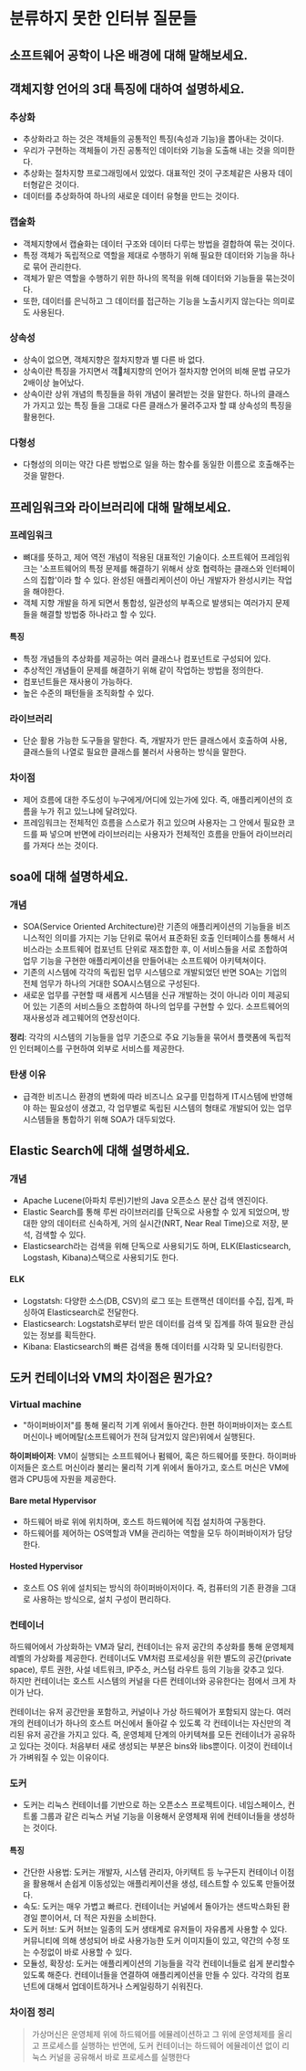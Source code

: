 # 분류하지 못한 인터뷰 질문들

## 소프트웨어 공학이 나온 배경에 대해 말해보세요.

## 객체지향 언어의 3대 특징에 대하여 설명하세요.

### 추상화

- 추상화라고 하는 것은 객체들의 공통적인 특징(속성과 기능)을 뽑아내는 것이다.
- 우리가 구현하는 객체들이 가진 공통적인 데이터와 기능을 도출해 내는 것을 의미한다.
- 추상화는 절차지향 프로그래밍에서 있었다. 대표적인 것이 구조체같은 사용자 데이터형같은 것이다.
- 데이터를 추상화하여 하나의 새로운 데이터 유형을 만드는 것이다.

### 캡술화

- 객체지향에서 캡슐화는 데이터 구조와 데이터 다루는 방법을 결합하여 묶는 것이다.
- 특정 객체가 독립적으로 역할을 제대로 수행하기 위해 필요한 데이터와 기능을 하나로 묶어 관리한다.
- 객체가 맡은 역할을 수행하기 위한 하나의 목적을 위해 데이터와 기능들을 묶는것이다.
- 또한, 데이터를 은닉하고 그 데이터를 접근하는 기능을 노출시키지 않는다는 의미로도 사용된다.

### 상속성

- 상속이 없으면, 객체지향은 절차지향과 별 다른 바 없다.
- 상속이란 특징을 가지면서 객체지향의 언어가 절차지향 언어의 비해 문법 규모가 2배이상 늘어났다.
- 상속이란 상위 개념의 특징들을 하위 개념이 물려받는 것을 말한다. 하나의 클래스가 가지고 있는 특징 들을 그대로 다른 클래스가 물려주고자 할 떄 상속성의 특징을 활용헌다.

### 다형성

- 다형성의 의미는 약간 다른 방법으로 일을 하는 함수를 동일한 이름으로 호출해주는 것을 말한다.

## 프레임워크와 라이브러리에 대해 말해보세요.

### 프레임워크

- 뼈대를 뜻하고, 제어 역전 개념이 적용된 대표적인 기술이다. 소프트웨어 프레임워크는 '소프트웨어의 특정 문제를 해결하기 위해서 상호 협력하는 클래스와 인터페이스의 집합'이라 할 수 있다. 완성된 애플리케이션이 아닌 개발자가 완성시키는 작업을 해야한다.
- 객체 지향 개발을 하게 되면서 통합성, 일관성의 부족으로 발생되는 여러가지 문제들을 해결할 방법중 하나라고 할 수 있다.

#### 특징

- 특정 개념들의 추상화를 제공하는 여러 클래스나 컴포넌트로 구성되어 있다.
- 추상적인 개념들이 문제를 해결하기 위해 같이 작업하는 방법을 정의한다.
- 컴포넌트들은 재사용이 가능하다.
- 높은 수준의 패턴들을 조직화할 수 있다.

### 라이브러리

- 단순 활용 가능한 도구들을 말한다. 즉, 개발자가 만든 클래스에서 호출하여 사용, 클래스들의 나열로 필요한 클래스를 불러서 사용하는 방식을 말한다.

### 차이점

- 제어 흐름에 대한 주도성이 누구에게/어디에 있는가에 있다. 즉, 애플리케이션의 흐름을 누가 쥐고 있느냐에 달려있다.
- 프레임워크는 전체적인 흐름을 스스로가 쥐고 있으며 사용자는 그 안에서 필요한 코드를 짜 넣으며 반면에 라이브러리는 사용자가 전체적인 흐름을 만들어 라이브러리를 가져다 쓰는 것이다.

## soa에 대해 설명하세요.

### 개념

- SOA(Service Oriented Architecture)란 기존의 애플리케이션의 기능들을 비즈니스적인 의미를 가지는 기능 단위로 묶어서 표준화된 호출 인터페이스를 통해서 서비스라는 소프트웨어 컴포넌트 단위로 재조합한 후, 이 서비스들을 서로 조합하여 업무 기능을 구현한 애플리케이션을 만들어내는 소프트웨어 아키텍쳐이다.
- 기존의 시스템에 각각의 독립된 업무 시스템으로 개발되었던 반면 SOA는 기업의 전체 엄무가 하나의 거대한 SOA시스템으로 구성된다.
- 새로운 업무를 구현할 때 새롭게 시스템을 신규 개발하는 것이 아니라 이미 제공되어 있는 기존의 서비스들으 조합하여 하나의 업무를 구현할 수 있다. 소프트웨어의 재사용성과 레고웨어의 연장선이다.

**정리**: 각각의 시스템의 기능들을 업무 기준으로 주요 기능들을 묶어서 플랫폼에 독립적인 인터페이스를 구현하여 외부로 서비스를 제공한다.

### 탄생 이유

- 급격한 비즈니스 환경의 변화에 따라 비즈니스 요구를 민첩하게 IT시스템에 반영해야 하는 필요성이 생겼고, 각 업무별로 독립된 시스템의 형태로 개발되어 있는 업무 시스템들을 통합하기 위해 SOA가 대두되었다.

## Elastic Search에 대해 설명하세요.

### 개념

- Apache Lucene(아파치 루씬)기반의 Java 오픈소스 분산 검색 엔진이다.
- Elastic Search를 통해 루씬 라이브러리를 단독으로 사용할 수 있게 되었으며, 방대한 양의 데이터르 신속하게, 거의 실시간(NRT, Near Real Time)으로 저장, 분석, 검색할 수 있다.
- Elasticsearch라는 검색을 위해 단독으로 사용되기도 하며, ELK(Elasticsearch, Logstash, Kibana)스택으로 사용되기도 한다.

#### ELK

- Logstatsh: 다양한 소스(DB, CSV)의 로그 또는 트랜잭션 데이터를 수집, 집계, 파싱하여 Elasticsearch로 전달한다.
- Elasticsearch: Logstatsh로부터 받은 데이터를 검색 및 집계를 하여 필요한 관심있는 정보를 획득한다.
- Kibana: Elasticsearch의 빠른 검색을 통해 데이터를 시각화 및 모니터링한다.

## 도커 컨테이너와 VM의 차이점은 뭔가요?

### Virtual machine

- "하이퍼바이저"를 통해 물리적 기계 위에서 돌아간다. 한편 하이퍼바이저는 호스트 머신이나 베어메탈(소프트웨어가 전혀 담겨있지 않은)위에서 실행된다.

**하이퍼바이저**: VM이 실행되는 소프트웨어나 펌웨어, 혹은 하드웨어를 뜻한다. 하이퍼바이저들은 호스트 머신이라 불리는 물리적 기계 위에서 돌아가고, 호스트 머신은 VM에 램과 CPU등에 자원을 제공한다.

#### Bare metal Hypervisor

- 하드웨어 바로 위에 위치하며, 호스트 하드웨어에 직접 설치하여 구동한다.
- 하드웨어를 제어하는 OS역할과 VM을 관리하는 역할을 모두 하이퍼바이저가 담당한다.

#### Hosted Hypervisor

- 호스트 OS 위에 설치되는 방식의 하이퍼바이저이다. 즉, 컴퓨터의 기존 환경을 그대로 사용하는 방식으로, 설치 구성이 편리하다.

### 컨테이너

하드웨어에서 가상화하는 VM과 달리, 컨테이너는 유저 공간의 추상화를 통해 운영체제 레벨의 가상화를 제공한다. 컨테이너도 VM처럼 프로세싱을 위한 별도의 공간(private space), 루트 권한, 사설 네트워크, IP주소, 커스텀 라우트 등의 기능을 갖추고 있다.  
하지만 컨테이너는 호스트 시스템의 커널을 다른 컨테이너와 공유한다는 점에서 크게 차이가 난다.

컨테이너는 유저 공간만을 포함하고, 커널이나 가상 하드웨어가 포함되지 않는다. 여러개의 컨테이너가 하나의 호스트 머신에서 돌아갈 수 있도록 각 컨테이너는 자신만의 격리된 유저 공간을 가지고 있다. 즉, 운영체제 단계의 아키텍쳐를 모든 컨테이너가 공유하고 있다는 것이다. 처음부터 새로 생성되는 부분은 bins와 libs뿐이다. 이것이 컨테이너가 가벼워질 수 있는 이유이다.

### 도커

- 도커는 리눅스 컨테이너를 기반으로 하는 오픈소스 프로젝트이다. 네임스페이스, 컨트롤 그룹과 같은 리눅스 커널 기능을 이용해서 운영체재 위에 컨테이너들을 생성하는 것이다.

#### 특징

- 간단한 사용법: 도커는 개발자, 시스템 관리자, 아키텍트 등 누구든지 컨테이너 이점을 활용해서 손쉽게 이동성있는 애플리케이션을 생성, 테스트할 수 있도록 만들어졌다.
- 속도: 도커는 매우 가볍고 빠르다. 컨테이너는 커널에서 돌아가는 샌드박스화된 환경일 뿐이어서, 더 적은 자원을 소비한다.
- 도커 허브: 도커 허브는 일종의 도커 생태계로 유저들이 자유롭게 사용할 수 있다. 커뮤니티에 의해 생성되어 바로 사용가능한 도커 이미지들이 있고, 약간의 수정 또는 수정없이 바로 사용할 수 있다.
- 모듈성, 확장성: 도커는 애플리케이션의 기능들을 각각 컨테이너들로 쉽게 분리할수 있도록 해준다. 컨테이너들을 연결하여 애플리케이션을 만들 수 있다. 각각의 컴포넌트에 대해서 업데이트하거나 스케일링하기 쉬워진다.

### 차이점 정리

> 가상머신은 운영체제 위에 하드웨어를 에뮬레이션하고 그 위에 운영체제를 올리고 프로세스를 실행하는 반면에, 도커 컨테이너는 하드웨어 에뮬레이션 없이 리눅스 커널을 공유해서 바로 프로세스를 실행한다
